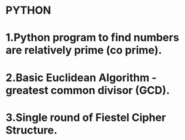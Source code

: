 # PYTHON
# 1.Python program to find numbers are relatively prime (co prime).
# 2.Basic Euclidean Algorithm - greatest common divisor (GCD).
# 3.Single round of Fiestel Cipher Structure.
